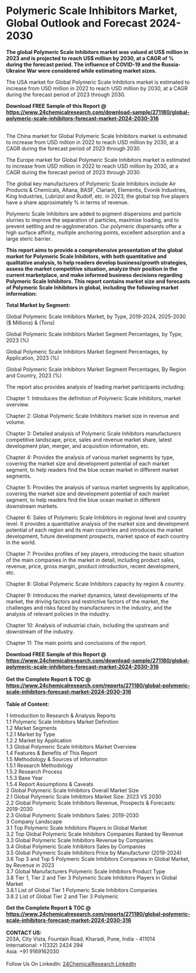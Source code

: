<h1>Polymeric Scale Inhibitors Market, Global Outlook and Forecast 2024-2030</h1><p><strong>The global Polymeric Scale Inhibitors market was valued at US$ million in 2023 and is projected to reach US$ million by 2030, at a CAGR of % during the forecast period. The influence of COVID-19 and the Russia-Ukraine War were considered while estimating market sizes.</strong></p><p>
</p><p>The USA market for Global Polymeric Scale Inhibitors market is estimated to increase from USD million in 2022 to reach USD million by 2030, at a CAGR during the forecast period of 2023 through 2030.</p><div><b>Download FREE Sample of this Report @ 
            <a href="https://www.24chemicalresearch.com/download-sample/271180/global-polymeric-scale-inhibitors-forecast-market-2024-2030-316">
            https://www.24chemicalresearch.com/download-sample/271180/global-polymeric-scale-inhibitors-forecast-market-2024-2030-316</a></b></div><br><p>
</p><p>The China market for Global Polymeric Scale Inhibitors market is estimated to increase from USD million in 2022 to reach USD million by 2030, at a CAGR during the forecast period of 2023 through 2030.</p><p>
</p><p>The Europe market for Global Polymeric Scale Inhibitors market is estimated to increase from USD million in 2022 to reach USD million by 2030, at a CAGR during the forecast period of 2023 through 2030.</p><p>
</p><p>The global key manufacturers of Polymeric Scale Inhibitors include Air Products &amp; Chemicals, Altana, BASF, Clariant, Elementis, Evonik Industries, King Industries, Lubrizol and Rudolf, etc. in 2023, the global top five players have a share approximately % in terms of revenue.</p><p>
Polymeric Scale Inhibitors are added to pigment dispersions and particle slurries to improve the separation of particles, maximise loading, and to prevent settling and re-agglomeration. Our polymeric dispersants offer a high surface affinity, multiple anchoring points, excellent adsorption and a large steric barrier.</p><p>
<strong>This report aims to provide a comprehensive presentation of the global market for Polymeric Scale Inhibitors, with both quantitative and qualitative analysis, to help readers develop business/growth strategies, assess the market competitive situation, analyze their position in the current marketplace, and make informed business decisions regarding Polymeric Scale Inhibitors. This report contains market size and forecasts of Polymeric Scale Inhibitors in global, including the following market information:</strong></p><p>
</p><p>
<strong>Total Market by Segment:</strong></p><p>
Global Polymeric Scale Inhibitors Market, by Type, 2019-2024, 2025-2030 ($ Millions) &amp; (Tons)</p><p>
Global Polymeric Scale Inhibitors Market Segment Percentages, by Type, 2023 (%)</p><p>
</p><p>
Global Polymeric Scale Inhibitors Market Segment Percentages, by Application, 2023 (%)</p><p>
</p><p>
Global Polymeric Scale Inhibitors Market Segment Percentages, By Region and Country, 2023 (%)</p><p>
</p><p>
The report also provides analysis of leading market participants including:</p><p>
</p><p>
</p><p>
Chapter 1: Introduces the definition of Polymeric Scale Inhibitors, market overview.</p><p>
Chapter 2: Global Polymeric Scale Inhibitors market size in revenue and volume.</p><p>
Chapter 3: Detailed analysis of Polymeric Scale Inhibitors manufacturers competitive landscape, price, sales and revenue market share, latest development plan, merger, and acquisition information, etc.</p><p>
Chapter 4: Provides the analysis of various market segments by type, covering the market size and development potential of each market segment, to help readers find the blue ocean market in different market segments.</p><p>
Chapter 5: Provides the analysis of various market segments by application, covering the market size and development potential of each market segment, to help readers find the blue ocean market in different downstream markets.</p><p>
Chapter 6: Sales of Polymeric Scale Inhibitors in regional level and country level. It provides a quantitative analysis of the market size and development potential of each region and its main countries and introduces the market development, future development prospects, market space of each country in the world.</p><p>
Chapter 7: Provides profiles of key players, introducing the basic situation of the main companies in the market in detail, including product sales, revenue, price, gross margin, product introduction, recent development, etc.</p><p>
Chapter 8: Global Polymeric Scale Inhibitors capacity by region &amp; country.</p><p>
Chapter 9: Introduces the market dynamics, latest developments of the market, the driving factors and restrictive factors of the market, the challenges and risks faced by manufacturers in the industry, and the analysis of relevant policies in the industry.</p><p>
Chapter 10: Analysis of industrial chain, including the upstream and downstream of the industry.</p><p>
Chapter 11: The main points and conclusions of the report.</p><div><b>Download FREE Sample of this Report @ 
            <a href="https://www.24chemicalresearch.com/download-sample/271180/global-polymeric-scale-inhibitors-forecast-market-2024-2030-316">
            https://www.24chemicalresearch.com/download-sample/271180/global-polymeric-scale-inhibitors-forecast-market-2024-2030-316</a></b></div><br><div><b>Get the Complete Report & TOC @ 
            <a href="https://www.24chemicalresearch.com/reports/271180/global-polymeric-scale-inhibitors-forecast-market-2024-2030-316">
            https://www.24chemicalresearch.com/reports/271180/global-polymeric-scale-inhibitors-forecast-market-2024-2030-316</a></b></div><br>
            <b>Table of Content:</b><p>1 Introduction to Research & Analysis Reports<br />
    1.1 Polymeric Scale Inhibitors Market Definition<br />
    1.2 Market Segments<br />
        1.2.1 Market by Type<br />
        1.2.2 Market by Application<br />
    1.3 Global Polymeric Scale Inhibitors Market Overview<br />
    1.4 Features & Benefits of This Report<br />
    1.5 Methodology & Sources of Information<br />
        1.5.1 Research Methodology<br />
        1.5.2 Research Process<br />
        1.5.3 Base Year<br />
        1.5.4 Report Assumptions & Caveats<br />
2 Global Polymeric Scale Inhibitors Overall Market Size<br />
    2.1 Global Polymeric Scale Inhibitors Market Size: 2023 VS 2030<br />
    2.2 Global Polymeric Scale Inhibitors Revenue, Prospects & Forecasts: 2019-2030<br />
    2.3 Global Polymeric Scale Inhibitors Sales: 2019-2030<br />
3 Company Landscape<br />
    3.1 Top Polymeric Scale Inhibitors Players in Global Market<br />
    3.2 Top Global Polymeric Scale Inhibitors Companies Ranked by Revenue<br />
    3.3 Global Polymeric Scale Inhibitors Revenue by Companies<br />
    3.4 Global Polymeric Scale Inhibitors Sales by Companies<br />
    3.5 Global Polymeric Scale Inhibitors Price by Manufacturer (2019-2024)<br />
    3.6 Top 3 and Top 5 Polymeric Scale Inhibitors Companies in Global Market, by Revenue in 2023<br />
    3.7 Global Manufacturers Polymeric Scale Inhibitors Product Type<br />
    3.8 Tier 1, Tier 2 and Tier 3 Polymeric Scale Inhibitors Players in Global Market<br />
        3.8.1 List of Global Tier 1 Polymeric Scale Inhibitors Companies<br />
        3.8.2 List of Global Tier 2 and Tier 3 Polymeric</p><div><b>Get the Complete Report & TOC @ 
            <a href="https://www.24chemicalresearch.com/reports/271180/global-polymeric-scale-inhibitors-forecast-market-2024-2030-316">
            https://www.24chemicalresearch.com/reports/271180/global-polymeric-scale-inhibitors-forecast-market-2024-2030-316</a></b></div><br><b>CONTACT US:</b><br>
            203A, City Vista, Fountain Road, Kharadi, Pune, India - 411014<br>
            International: +1(332) 2424 294<br>
            Asia: +91 9169162030 <br><br>
            Follow Us On LinkedIn: <a href="https://www.linkedin.com/company/24chemicalresearch/">24ChemicalResearch LinkedIn</a>